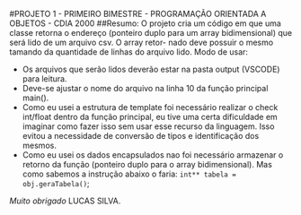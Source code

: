 #PROJETO 1 - PRIMEIRO BIMESTRE - PROGRAMAÇÃO ORIENTADA A OBJETOS - CDIA 2000
##Resumo: O projeto cria um código em que uma classe retorna o endereço (ponteiro
duplo para um array bidimensional) que será lido de um arquivo csv. O array retor-
nado deve possuir o mesmo tamando da quantidade de linhas do arquivo lido.
Modo de usar:
* Os arquivos que serão lidos deverão estar na pasta output (VSCODE) para leitura.
* Deve-se ajustar o nome do arquivo na linha 10 da função principal main().
* Como eu usei a estrutura de template foi necessário realizar o check int/float
dentro da função principal, eu tive uma certa dificuldade em imaginar como fazer
isso sem usar esse recurso da linguagem. Isso evitou a necessidade de conversão de
tipos e identificação dos mesmos.
* Como eu usei os dados encapsulados nao foi necessário armazenar o retorno da
função (ponteiro duplo para o array bidimensional). Mas como sabemos a instrução
abaixo o faria:
    `int** tabela = obj.geraTabela()`;

*Muito obrigado*
    LUCAS SILVA.

